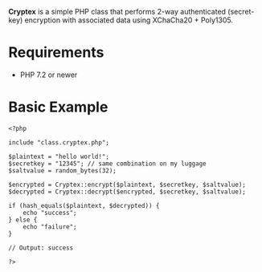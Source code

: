 **Cryptex** is a simple PHP class that performs 2-way authenticated (secret-key) encryption with associated data using XChaCha20 + Poly1305.

# Requirements

* PHP 7.2 or newer


# Basic Example

```
<?php

include "class.cryptex.php";

$plaintext = "hello world!";
$secretkey = "12345"; // same combination on my luggage
$saltvalue = random_bytes(32);

$encrypted = Cryptex::encrypt($plaintext, $secretkey, $saltvalue);
$decrypted = Cryptex::decrypt($encrypted, $secretkey, $saltvalue);

if (hash_equals($plaintext, $decrypted)) {
    echo "success";
} else {
    echo "failure";
}

// Output: success

?>
```
